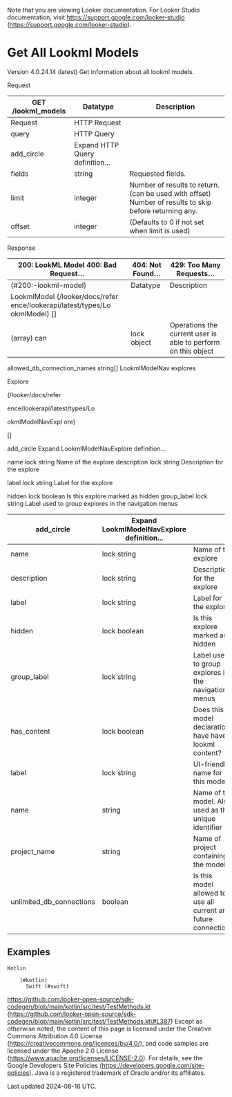 Note that you are viewing Looker documentation. For Looker Studio documentation, visit https://support.google.com/looker-studio (https://support.google.com/looker-studio).

# Get All Lookml Models

Version 4.0.24.14 (latest)
Get information about all lookml models.

Request

| GET /lookml_models   | Datatype                        | Description                                                                                            |
|----------------------|---------------------------------|--------------------------------------------------------------------------------------------------------|
| Request              | HTTP Request                    |                                                                                                        |
| query                | HTTP Query                      |                                                                                                        |
| add_circle           | Expand HTTP Query definition... |                                                                                                        |
| fields               | string                          | Requested fields.                                                                                      |
| limit                | integer                         | Number of results to return. (can be used with offset) Number of results to skip before returning any. |
| offset               | integer                         | (Defaults to 0 if not set when limit is used)                                                          |

Response

| 200: LookML Model 400: Bad Request…   | 404: Not Found…   | 429: Too Many Requests…                                       |
|---------------------------------------|-------------------|---------------------------------------------------------------|
| (#200:-lookml-model)                  | Datatype          | Description                                                   |
| LookmlModel  (/looker/docs/refer ence/lookerapi/latest/types/Lo okmlModel) []                                       |                   |                                                               |
| (array) can                           | lock object       | Operations the current user is able to perform on this object |

allowed_db_connection_names string[]
LookmlModelNav explores

Explore

 (/looker/docs/refer

ence/lookerapi/latest/types/Lo

okmlModelNavExpl ore)

[]

add_circle Expand LookmlModelNavExplore definition...

name lock string Name of the explore description lock string Description for the explore

label lock string Label for the explore

hidden lock boolean Is this explore marked as hidden group_label lock string Label used to group explores in the navigation menus

| add_circle               | Expand LookmlModelNavExplore definition...   |                                                                 |
|--------------------------|----------------------------------------------|-----------------------------------------------------------------|
| name                     | lock string                                  | Name of the explore                                             |
| description              | lock string                                  | Description for the explore                                     |
| label                    | lock string                                  | Label for the explore                                           |
| hidden                   | lock boolean                                 | Is this explore marked as hidden                                |
| group_label              | lock string                                  | Label used to group explores in the navigation menus            |
| has_content              | lock boolean                                 | Does this model declaration have have lookml content?           |
| label                    | lock string                                  | UI-friendly name for this model                                 |
| name                     | string                                       | Name of the model. Also used as the unique identifier           |
| project_name             | string                                       | Name of project containing the model                            |
| unlimited_db_connections | boolean                                      | Is this model allowed to use all current and future connections |

## Examples

```
Kotlin
      
    (#kotlin)
      Swift (#swift)

```

https://github.com/looker-open-source/sdk-codegen/blob/main/kotlin/src/test/TestMethods.kt
 (https://github.com/looker-open-source/sdk-codegen/blob/main/kotlin/src/test/TestMethods.kt\#L387)
Except as otherwise noted, the content of this page is licensed under the Creative Commons Attribution 4.0 License
 (https://creativecommons.org/licenses/by/4.0/), and code samples are licensed under the Apache 2.0 License
 (https://www.apache.org/licenses/LICENSE-2.0). For details, see the Google Developers Site Policies (https://developers.google.com/site-policies). Java is a registered trademark of Oracle and/or its affiliates.

Last updated 2024-08-16 UTC.